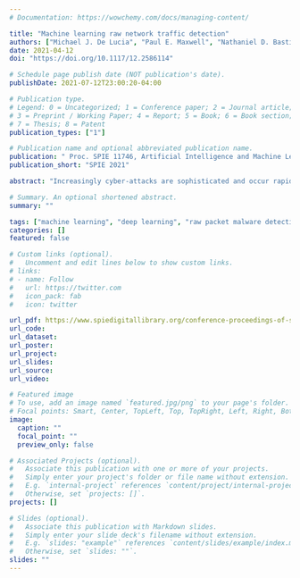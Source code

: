 ```yaml
---
# Documentation: https://wowchemy.com/docs/managing-content/

title: "Machine learning raw network traffic detection"
authors: ["Michael J. De Lucia", "Paul E. Maxwell", "Nathaniel D. Bastian", "Ananthram Swami", "Brian Jalaian", "Nandi Leslie"]
date: 2021-04-12
doi: "https://doi.org/10.1117/12.2586114"

# Schedule page publish date (NOT publication's date).
publishDate: 2021-07-12T23:00:20-04:00

# Publication type.
# Legend: 0 = Uncategorized; 1 = Conference paper; 2 = Journal article;
# 3 = Preprint / Working Paper; 4 = Report; 5 = Book; 6 = Book section;
# 7 = Thesis; 8 = Patent
publication_types: ["1"]

# Publication name and optional abbreviated publication name.
publication: " Proc. SPIE 11746, Artificial Intelligence and Machine Learning for Multi-Domain Operations Applications III"
publication_short: "SPIE 2021"

abstract: "Increasingly cyber-attacks are sophisticated and occur rapidly, necessitating the use of machine learning techniques for detection at machine speed. However, the use of machine learning techniques in cyber security requires the extraction of features from the raw network traffic. Thus, subject matter expertise is essential to analyze the network traffic and extract optimum features to detect a cyber-attack. Consequently, we propose a novel machine learning algorithm for malicious network traffic detection using only the bytes of the raw network traffic. The feature vector in our machine learning method is a structure containing the headers and a variable number of payload bytes. We propose a 1D-Convolutional Neural Network (1D-CNN) and Feed Forward Network for detection of malicious packets using raw network bytes."

# Summary. An optional shortened abstract.
summary: ""

tags: ["machine learning", "deep learning", "raw packet malware detection", "supervised deep learning", "cyber defense"]
categories: []
featured: false

# Custom links (optional).
#   Uncomment and edit lines below to show custom links.
# links:
# - name: Follow
#   url: https://twitter.com
#   icon_pack: fab
#   icon: twitter

url_pdf: https://www.spiedigitallibrary.org/conference-proceedings-of-spie/11746/117460V/Machine-learning-raw-network-traffic-detection/10.1117/12.2586114.short
url_code:
url_dataset:
url_poster:
url_project:
url_slides:
url_source:
url_video:

# Featured image
# To use, add an image named `featured.jpg/png` to your page's folder. 
# Focal points: Smart, Center, TopLeft, Top, TopRight, Left, Right, BottomLeft, Bottom, BottomRight.
image:
  caption: ""
  focal_point: ""
  preview_only: false

# Associated Projects (optional).
#   Associate this publication with one or more of your projects.
#   Simply enter your project's folder or file name without extension.
#   E.g. `internal-project` references `content/project/internal-project/index.md`.
#   Otherwise, set `projects: []`.
projects: []

# Slides (optional).
#   Associate this publication with Markdown slides.
#   Simply enter your slide deck's filename without extension.
#   E.g. `slides: "example"` references `content/slides/example/index.md`.
#   Otherwise, set `slides: ""`.
slides: ""
---
```

